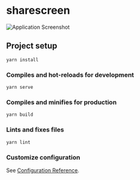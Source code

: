 # sharescreen

![Application Screenshot](https://github.com/jimpsson/screen-sharing-via-browser/raw/main/screen.gif "Shows how the app looks")

## Project setup
```
yarn install
```

### Compiles and hot-reloads for development
```
yarn serve
```

### Compiles and minifies for production
```
yarn build
```

### Lints and fixes files
```
yarn lint
```

### Customize configuration
See [Configuration Reference](https://cli.vuejs.org/config/).

